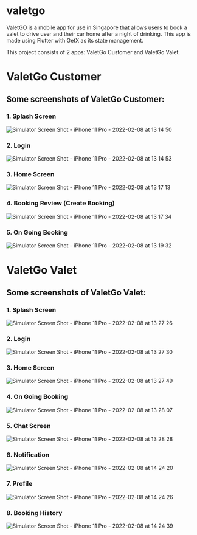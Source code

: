 # valetgo
ValetGO is a mobile app for use in Singapore that allows users to  book a valet to drive user and their car home after a night of  drinking. This app is made using Flutter with GetX as its state management.

This project consists of 2 apps: ValetGo Customer and ValetGo Valet.

# ValetGo Customer
## Some screenshots of ValetGo Customer:
### 1. Splash Screen

![Simulator Screen Shot - iPhone 11 Pro - 2022-02-08 at 13 14 50](https://user-images.githubusercontent.com/48062932/152930541-72e71e2e-d946-45f3-a21c-8606883da8f4.png)

### 2. Login

![Simulator Screen Shot - iPhone 11 Pro - 2022-02-08 at 13 14 53](https://user-images.githubusercontent.com/48062932/152930587-6b5ec6fb-cb01-40cd-9812-6a2ea4302a06.png)

### 3. Home Screen

![Simulator Screen Shot - iPhone 11 Pro - 2022-02-08 at 13 17 13](https://user-images.githubusercontent.com/48062932/152930603-9d1ff701-c774-47c3-91ba-9496fe73ccbd.png)

### 4. Booking Review (Create Booking)

![Simulator Screen Shot - iPhone 11 Pro - 2022-02-08 at 13 17 34](https://user-images.githubusercontent.com/48062932/152930623-de105232-bddf-401d-9083-45ecdcd5367d.png)

### 5. On Going Booking

![Simulator Screen Shot - iPhone 11 Pro - 2022-02-08 at 13 19 32](https://user-images.githubusercontent.com/48062932/152930657-e8afd833-9ec0-4199-9b9f-ceda5b963438.png)


# ValetGo Valet
## Some screenshots of ValetGo Valet:
### 1. Splash Screen

![Simulator Screen Shot - iPhone 11 Pro - 2022-02-08 at 13 27 26](https://user-images.githubusercontent.com/48062932/152930698-b8c4c225-45dc-41e7-9923-ce16e42c29c2.png)

### 2. Login

![Simulator Screen Shot - iPhone 11 Pro - 2022-02-08 at 13 27 30](https://user-images.githubusercontent.com/48062932/152930730-f8c08dae-7e2c-444d-892f-c93960715c40.png)

### 3. Home Screen

![Simulator Screen Shot - iPhone 11 Pro - 2022-02-08 at 13 27 49](https://user-images.githubusercontent.com/48062932/152930755-cc88e665-faa6-4f49-a589-c636411cc133.png)

### 4. On Going Booking

![Simulator Screen Shot - iPhone 11 Pro - 2022-02-08 at 13 28 07](https://user-images.githubusercontent.com/48062932/152930792-796c53b0-ff36-4509-b30b-773ec9507540.png)

### 5. Chat Screen

![Simulator Screen Shot - iPhone 11 Pro - 2022-02-08 at 13 28 28](https://user-images.githubusercontent.com/48062932/152930902-083352eb-4338-4b93-aeb5-f450c672a451.png)

### 6. Notification

![Simulator Screen Shot - iPhone 11 Pro - 2022-02-08 at 14 24 20](https://user-images.githubusercontent.com/48062932/152930927-cb49a9b8-9e9f-424e-8a93-4cd43810de67.png)

### 7. Profile

![Simulator Screen Shot - iPhone 11 Pro - 2022-02-08 at 14 24 26](https://user-images.githubusercontent.com/48062932/152930946-4fb8253e-01fd-4ded-8bf6-665849054e8f.png)

### 8. Booking History

![Simulator Screen Shot - iPhone 11 Pro - 2022-02-08 at 14 24 39](https://user-images.githubusercontent.com/48062932/152930963-192dc8ad-3081-468b-857c-2d992445c495.png)
